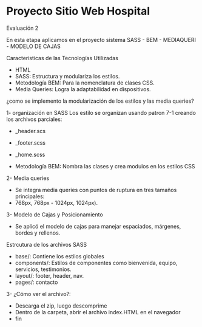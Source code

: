 # Proyecto Sitio Web Hospital


Evaluación 2

En esta etapa aplicamos en el proyecto sistema SASS - BEM - MEDIAQUERI - MODELO DE CAJAS



Caracteristicas de las Tecnologías Utilizadas

- HTML
- SASS: Estructura y modulariza los estilos.
- Metodología BEM: Para la nomenclatura de clases CSS.
- Media Queries: Logra la adaptabilidad en dispositivos.

¿como se implemento la modularización de los estilos y las
media queries?

1- organización en SASS
Los estilo se organizan usando patron 7-1 creando los archivos parciales:
- _header.scs
- _footer.scss
- _home.scss

- Metodología BEM: Nombra las clases y crea modulos en los estilos CSS

2- Media queries
- Se integra media queries con puntos de ruptura en tres tamaños principales:
- 768px, 768px - 1024px, 1024px).

3- Modelo de Cajas y Posicionamiento
- Se aplicó el modelo de cajas para manejar espaciados, márgenes, bordes y rellenos.


Estrcutura de los archivos SASS

- base/: Contiene los estilos globales
- components/: Estilos de componentes como bienvenida, equipo, servicios, testimonios.
- layout/: footer, header, nav.
- pages/: contacto

3- ¿Cómo ver el archivo?:

- Descarga el zip, luego descomprime
- Dentro de la carpeta, abrir el archivo index.HTML en el navegador
- fin




